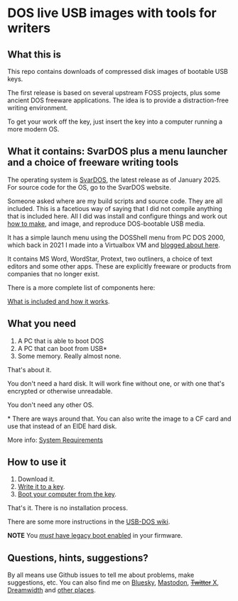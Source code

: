 # DOS live USB images with tools for writers

## What this is

This repo contains downloads of compressed disk images of bootable USB keys.

The first release is based on several upstream FOSS projects, plus some ancient DOS freeware applications. The idea is to provide a distraction-free writing environment.

To get your work off the key, just insert the key into a computer running a more modern OS. 

## What it contains: SvarDOS plus a menu launcher and a choice of freeware writing tools

The operating system is [SvarDOS](http://svardos.org/), the latest release as of January 2025. For source code for the OS, go to the SvarDOS website.

Someone asked where are my build scripts and source code. They are all included. This is a facetious way of saying that I did not compile anything that is included here. All I did was install and configure things and work out [how to make](https://liam-on-linux.livejournal.com/50416.html), and image, and reproduce DOS-bootable USB media.  

It has a simple launch menu using the DOSShell menu from PC DOS 2000, which back in 2021 I made into a Virtualbox VM and [blogged about here](https://liam-on-linux.livejournal.com/78306.html).

It contains MS Word, WordStar, Protext, two outliners, a choice of text editors and some other apps. These are explicitly freeware or products from companies that no longer exist.

There is a more complete list of components here:

[What is included and how it works](https://github.com/lproven/usb-dos/wiki/What-is-included-and-how-it-works).

## What you need

1. A PC that is able to boot DOS
2. A PC that can boot from USB*
3. Some memory. Really almost none.

That's about it.

You don't need a hard disk. It will work fine without one, or with one that's encrypted or otherwise unreadable.

You don't need any other OS.

\* There are ways around that. You can also write the image to a CF card and use that instead of an EIDE hard disk.

More info: [System Requirements](https://github.com/lproven/usb-dos/wiki/System-Requirements)

## How to use it

1. Download it.
2. [Write it to a key](https://github.com/lproven/usb-dos/wiki/How-to-write-the-image-to-a-USB-storage-device).
3. [Boot your computer from the key](https://github.com/lproven/usb-dos/wiki/How-to-boot-from-your-new-DOS-USB-key). 

That's it. There is no installation process.

There are some more instructions in the [USB-DOS wiki](https://github.com/lproven/usb-dos/wiki).

**NOTE** You [*must* have legacy boot enabled](https://github.com/lproven/usb-dos/wiki/System-Requirements) in your firmware.

## Questions, hints, suggestions? 

By all means use Github issues to tell me about problems, make suggestions, etc. You can also find me on [Bluesky](https://bsky.app/profile/lproven.bsky.social), [Mastodon](https://social.vivaldi.net/deck/@lproven/), [~~Twitter~~ X](https://x.com/lproven), [Dreamwidth](https://liam-on-linux.dreamwidth.org/) and [other places](https://about.me/liamproven).
